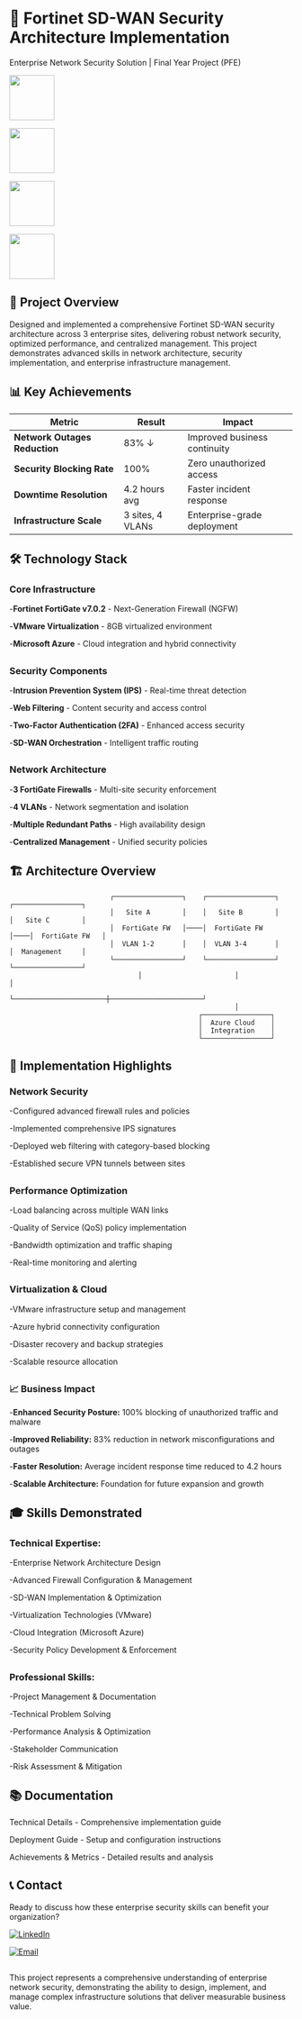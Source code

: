 # 🚀 Fortinet SD-WAN Security Architecture Implementation

Enterprise Network Security Solution | Final Year Project (PFE) 


<p align="center">
  
  <a href="#"><img src="https://img.shields.io/badge/NETWORK-SECURITY-red?style=for-the-badge" height="80" ></a>
  
  <a href="#"><img src="https://img.shields.io/badge/SD--WAN-IMPLEMENTATION-blue?style=for-the-badge" height="80"></a>
  
  <a href="#"><img src="https://img.shields.io/badge/FORTINET-FORTIGATE-orange?style=for-the-badge" height="80"></a>
  
  <a href="#"><img src="https://img.shields.io/badge/VMWARE-VIRTUALIZATION-brightgreen?style=for-the-badge" height="80"></a>
</p>

## 🎯 Project Overview

Designed and implemented a comprehensive Fortinet SD-WAN security architecture across 3 enterprise sites, delivering robust network security, optimized performance, and centralized management. This project demonstrates advanced skills in network architecture, security implementation, and enterprise infrastructure management.

## 📊 Key Achievements


| **Metric**                  | **Result**     | **Impact**                        |
|------------------------------|----------------|-----------------------------------|
| **Network Outages Reduction** | 83% ↓          | Improved business continuity      |
| **Security Blocking Rate**    | 100%           | Zero unauthorized access          |
| **Downtime Resolution**       | 4.2 hours avg  | Faster incident response          |
| **Infrastructure Scale**      | 3 sites, 4 VLANs | Enterprise-grade deployment      |



## 🛠️ Technology Stack

### Core Infrastructure
-**Fortinet FortiGate v7.0.2** - Next-Generation Firewall (NGFW)

-**VMware Virtualization** - 8GB virtualized environment

-**Microsoft Azure** - Cloud integration and hybrid connectivity

##

### Security Components
-**Intrusion Prevention System (IPS)** - Real-time threat detection

-**Web Filtering** - Content security and access control

-**Two-Factor Authentication (2FA)** - Enhanced access security

-**SD-WAN Orchestration** - Intelligent traffic routing
##

### Network Architecture

-**3 FortiGate Firewalls** - Multi-site security enforcement

-**4 VLANs** - Network segmentation and isolation

-**Multiple Redundant Paths** - High availability design

-**Centralized Management** - Unified security policies

## 🏗️ Architecture Overview
```
                         ┌─────────────────┐    ┌─────────────────┐    ┌─────────────────┐
                         │   Site A        │    │   Site B        │    │   Site C        │
                         │  FortiGate FW   │────│  FortiGate FW   │────│  FortiGate FW   │
                         │  VLAN 1-2       │    │  VLAN 3-4       │    │  Management     │
                         └─────────────────┘    └─────────────────┘    └─────────────────┘
                                │                       │                       │
                                └───────────────────────┼───────────────────────┘
                                                        │
                                               ┌─────────────────┐
                                               │  Azure Cloud    │
                                               │  Integration    │
                                               └─────────────────┘

```
## 🔧 Implementation Highlights

### Network Security

-Configured advanced firewall rules and policies

-Implemented comprehensive IPS signatures

-Deployed web filtering with category-based blocking

-Established secure VPN tunnels between sites

##

### Performance Optimization

-Load balancing across multiple WAN links

-Quality of Service (QoS) policy implementation

-Bandwidth optimization and traffic shaping

-Real-time monitoring and alerting

##

### Virtualization & Cloud

-VMware infrastructure setup and management

-Azure hybrid connectivity configuration

-Disaster recovery and backup strategies

-Scalable resource allocation

##

### 📈 Business Impact

-**Enhanced Security Posture:** 100% blocking of unauthorized traffic and malware

-**Improved Reliability:** 83% reduction in network misconfigurations and outages

-**Faster Resolution:** Average incident response time reduced to 4.2 hours

-**Scalable Architecture:** Foundation for future expansion and growth

## 🎓 Skills Demonstrated

### Technical Expertise:

-Enterprise Network Architecture Design

-Advanced Firewall Configuration & Management

-SD-WAN Implementation & Optimization

-Virtualization Technologies (VMware)

-Cloud Integration (Microsoft Azure)

-Security Policy Development & Enforcement
##

### Professional Skills:

-Project Management & Documentation

-Technical Problem Solving

-Performance Analysis & Optimization

-Stakeholder Communication

-Risk Assessment & Mitigation

## 📚 Documentation

Technical Details - Comprehensive implementation guide

Deployment Guide - Setup and configuration instructions

Achievements & Metrics - Detailed results and analysis


## 📞 Contact

Ready to discuss how these enterprise security skills can benefit your organization?

[![LinkedIn](https://img.shields.io/badge/LINKEDIN-CONNECT-blue?style=for-the-badge&logo=linkedin)](https://www.linkedin.com/in/zied-fazai/)

[![Email](https://img.shields.io/badge/EMAIL-CONTACT-red?style=for-the-badge&logo=gmail&logoColor=white)](mailto:fazaizied5@gmail.com)

##

This project represents a comprehensive understanding of enterprise network security, demonstrating the ability to design, implement, and manage complex infrastructure solutions that deliver measurable business value.
